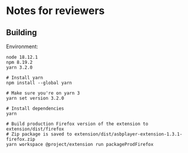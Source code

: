 # Notes for reviewers

## Building

Environment:

```
node 18.12.1
npm 8.19.2
yarn 3.2.0
```

```
# Install yarn
npm install --global yarn

# Make sure you're on yarn 3
yarn set version 3.2.0

# Install dependencies
yarn

# Build production Firefox version of the extension to extension/dist/firefox
# Zip package is saved to extension/dist/asbplayer-extension-1.3.1-firefox.zip
yarn workspace @project/extension run packageProdFirefox
```

